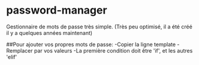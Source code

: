 # password-manager
Gestionnaire de mots de passe très simple.  (Très peu optimisé, il a été créé il y a quelques années maintenant)

##Pour ajouter vos propres mots de passe: 
-Copier la ligne template
-Remplacer par vos valeurs
-La première condition doit être 'if', et les autres 'elif'

